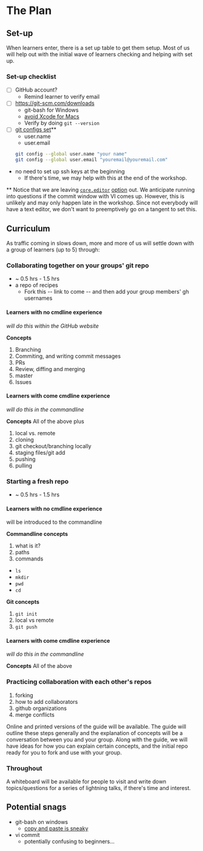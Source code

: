 # The Plan

## Set-up

When learners enter, there is a set up table to get them setup.  Most of us will help out with the initial wave of learners checking and helping with set up.

### Set-up checklist
- [ ] GitHub account?
  * Remind learner to verify email
- [ ] https://git-scm.com/downloads
  * git-bash for Windows
  * [avoid Xcode for Macs](http://blog.bobbyallen.me/2014/03/07/how-to-install-git-without-having-to-install-xcode-on-macosx/)
  * Verify by doing `git --version`
- [ ] [git configs set](https://git-scm.com/book/en/v2/Getting-Started-First-Time-Git-Setup#Your-Identity)**
  * user.name
  * user.email
  ```bash
  git config --global user.name "your name"
  git config --global user.email "youremail@youremail.com"
  ```
* no need to set up ssh keys at the beginning
  * If there's time, we may help with this at the end of the workshop.

** Notice that we are leaving [`core.editor`](https://help.github.com/articles/associating-text-editors-with-git/) [option](https://git-scm.com/book/en/v2/Getting-Started-First-Time-Git-Setup#Your-Editor) out.  We anticipate running into questions if the commit window with VI comes up.  However, this is unlikely and may only happen late in the workshop.  Since not everybody will have a text editor, we don't want to preemptively go on a tangent to set this.

## Curriculum

As traffic coming in slows down, more and more of us will settle down with a group of learners (up to 5) through:

### Collaborating together on your groups' git repo
  * ~ 0.5 hrs - 1.5 hrs
  * a repo of recipes
    * Fork this -- link to come -- and then add your group members' gh usernames

#### Learners with no cmdline experience
*will do this within the GitHub website*

**Concepts**

1. Branching
1. Commiting, and writing commit messages
1. PRs
1. Review, diffing and merging
1. master
1. Issues

#### Learners with come cmdline experience
*will do this in the commandline*

**Concepts**
All of the above plus

1. local vs. remote
1. cloning
1. git checkout/branching locally
1. staging files/git add
1. pushing
1. pulling

### Starting a fresh repo
  * ~ 0.5 hrs - 1.5 hrs

#### Learners with no cmdline experience
will be introduced to the commandline

**Commandline concepts**

1. what is it?
1. paths
1. commands
  * `ls`
  * `mkdir`
  * `pwd`
  * `cd`

**Git concepts**

1. `git init`
1. local vs remote
1. `git push`

#### Learners with come cmdline experience
*will do this in the commandline*

**Concepts**
All of the above

### Practicing collaboration with each other's repos

1. forking
1. how to add collaborators
1. github organizations
1. merge conflicts

Online and printed versions of the guide will be available.  The guide will outline these steps generally and the explanation of concepts will be a conversation between you and your group.  Along with the guide, we will have ideas for how you can explain certain concepts, and the initial repo ready for you to fork and use with your group.

### Throughout

A whiteboard will be available for people to visit and write down topics/questions for a series of lightning talks, if there's time and interest.

## Potential snags
* git-bash on windows
  * [copy and paste is sneaky](http://stackoverflow.com/questions/2304372/how-do-you-copy-and-paste-into-git-bash)
* vi commit
  * potentially confusing to beginners...
